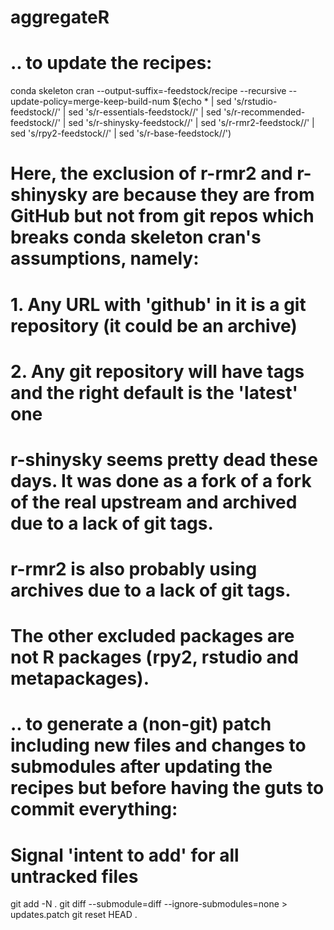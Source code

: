 # aggregateR

# .. to update the recipes:

conda skeleton cran --output-suffix=-feedstock/recipe --recursive --update-policy=merge-keep-build-num $(echo * | sed 's/rstudio-feedstock//' | sed 's/r-essentials-feedstock//' | sed 's/r-recommended-feedstock//' | sed 's/r-shinysky-feedstock//' | sed 's/r-rmr2-feedstock//' | sed 's/rpy2-feedstock//' | sed 's/r-base-feedstock//')

# Here, the exclusion of r-rmr2 and r-shinysky are because they are from GitHub but not from git repos which breaks conda skeleton cran's assumptions, namely:
#   1. Any URL with 'github' in it is a git repository (it could be an archive)
#   2. Any git repository will have tags and the right default is the 'latest' one
# r-shinysky seems pretty dead these days. It was done as a fork of a fork of the real upstream and archived due to a lack of git tags.
# r-rmr2 is also probably using archives due to a lack of git tags.
# The other excluded packages are not R packages (rpy2, rstudio and metapackages).

# .. to generate a (non-git) patch including new files and changes to submodules after updating the recipes but before having the guts to commit everything:

# Signal 'intent to add' for all untracked files
git add -N .
git diff --submodule=diff --ignore-submodules=none > updates.patch
git reset HEAD .
